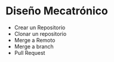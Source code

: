 # Diseño Mecatrónico
* Crear un Repositorio
* Clonar un repositorio
* Merge a Remoto
* Merge a branch
* Pull Request
